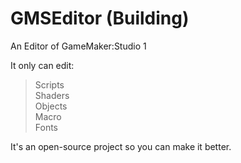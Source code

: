 # GMSEditor (Building)
An Editor of GameMaker:Studio 1

It only can edit:
> Scripts  
> Shaders  
> Objects  
> Macro  
> Fonts

It's an open-source project so you can make it better.
